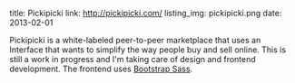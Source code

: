 title: Pickipicki
link: http://pickipicki.com/
listing_img: pickipicki.png
date: 2013-02-01

Pickipicki is a white-labeled peer-to-peer marketplace that uses an Interface that wants to simplify the way people buy and sell online. This is still a work in progress and I'm taking care of design and frontend development. The frontend uses [Bootstrap Sass](https://github.com/thomas-mcdonald/bootstrap-sass).